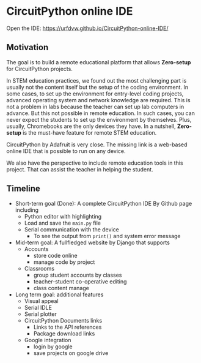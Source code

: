 # CircuitPython online IDE
Open the IDE: https://urfdvw.github.io/CircuitPython-online-IDE/

## Motivation
The goal is to build a remote educational platform that allows **Zero-setup** for CircuitPython projects.

In STEM education practices, we found out the most challenging part is usually not the content itself but the setup of the coding environment. In some cases, to set up the environment for entry-level coding projects, advanced operating system and network knowledge are required. This is not a problem in labs because the teacher can set up lab computers in advance. But this not possible in remote education. In such cases, you can never expect the students to set up the environment by themselves. Plus, usually, Chromebooks are the only devices they have. In a nutshell, **Zero-setup** is the must-have feature for remote STEM education.

CircuitPython by Adafruit is very close. The missing link is a web-based online IDE that is possible to run on any device. 

We also have the perspective to include remote education tools in this project. That can assist the teacher in helping the student.

## Timeline
- Short-term goal (Done): A complete CircuitPython IDE By Github page including
    - Python editor with highlighting
    - Load and save the `main.py` file
    - Serial communication with the device
        - To see the output from `print()` and system error message
- Mid-term goal: A fullfledged website by Django that supports
    - Accounts
        - store code online
        - manage code by project
    - Classrooms
        - group student accounts by classes
        - teacher-student co-operative editing
        - class content manage
- Long term goal: additional features
    - Visual appeal
    - Serial IDLE
    - Serial plotter
    - CircuitPython Documents links
        - Links to the API references
        - Package download links
    - Google integration
        - login by google
        - save projects on google drive
